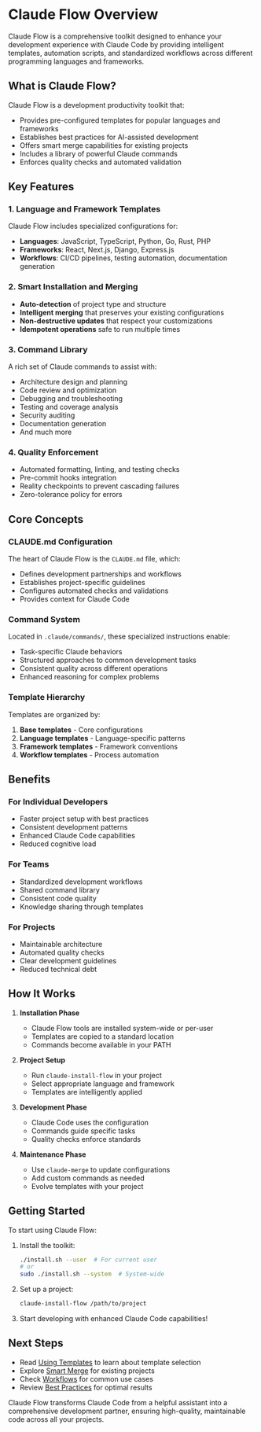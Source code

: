 # Claude Flow Overview

Claude Flow is a comprehensive toolkit designed to enhance your development experience with Claude Code by providing intelligent templates, automation scripts, and standardized workflows across different programming languages and frameworks.

## What is Claude Flow?

Claude Flow is a development productivity toolkit that:
- Provides pre-configured templates for popular languages and frameworks
- Establishes best practices for AI-assisted development
- Offers smart merge capabilities for existing projects
- Includes a library of powerful Claude commands
- Enforces quality checks and automated validation

## Key Features

### 1. Language and Framework Templates
Claude Flow includes specialized configurations for:
- **Languages**: JavaScript, TypeScript, Python, Go, Rust, PHP
- **Frameworks**: React, Next.js, Django, Express.js
- **Workflows**: CI/CD pipelines, testing automation, documentation generation

### 2. Smart Installation and Merging
- **Auto-detection** of project type and structure
- **Intelligent merging** that preserves your existing configurations
- **Non-destructive updates** that respect your customizations
- **Idempotent operations** safe to run multiple times

### 3. Command Library
A rich set of Claude commands to assist with:
- Architecture design and planning
- Code review and optimization
- Debugging and troubleshooting
- Testing and coverage analysis
- Security auditing
- Documentation generation
- And much more

### 4. Quality Enforcement
- Automated formatting, linting, and testing checks
- Pre-commit hooks integration
- Reality checkpoints to prevent cascading failures
- Zero-tolerance policy for errors

## Core Concepts

### CLAUDE.md Configuration
The heart of Claude Flow is the `CLAUDE.md` file, which:
- Defines development partnerships and workflows
- Establishes project-specific guidelines
- Configures automated checks and validations
- Provides context for Claude Code

### Command System
Located in `.claude/commands/`, these specialized instructions enable:
- Task-specific Claude behaviors
- Structured approaches to common development tasks
- Consistent quality across different operations
- Enhanced reasoning for complex problems

### Template Hierarchy
Templates are organized by:
1. **Base templates** - Core configurations
2. **Language templates** - Language-specific patterns
3. **Framework templates** - Framework conventions
4. **Workflow templates** - Process automation

## Benefits

### For Individual Developers
- Faster project setup with best practices
- Consistent development patterns
- Enhanced Claude Code capabilities
- Reduced cognitive load

### For Teams
- Standardized development workflows
- Shared command library
- Consistent code quality
- Knowledge sharing through templates

### For Projects
- Maintainable architecture
- Automated quality checks
- Clear development guidelines
- Reduced technical debt

## How It Works

1. **Installation Phase**
   - Claude Flow tools are installed system-wide or per-user
   - Templates are copied to a standard location
   - Commands become available in your PATH

2. **Project Setup**
   - Run `claude-install-flow` in your project
   - Select appropriate language and framework
   - Templates are intelligently applied

3. **Development Phase**
   - Claude Code uses the configuration
   - Commands guide specific tasks
   - Quality checks enforce standards

4. **Maintenance Phase**
   - Use `claude-merge` to update configurations
   - Add custom commands as needed
   - Evolve templates with your project

## Getting Started

To start using Claude Flow:

1. Install the toolkit:
   ```bash
   ./install.sh --user  # For current user
   # or
   sudo ./install.sh --system  # System-wide
   ```

2. Set up a project:
   ```bash
   claude-install-flow /path/to/project
   ```

3. Start developing with enhanced Claude Code capabilities!

## Next Steps

- Read [Using Templates](using-templates.md) to learn about template selection
- Explore [Smart Merge](smart-merge.md) for existing projects
- Check [Workflows](workflows.md) for common use cases
- Review [Best Practices](best-practices.md) for optimal results

Claude Flow transforms Claude Code from a helpful assistant into a comprehensive development partner, ensuring high-quality, maintainable code across all your projects.